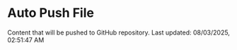 # Auto Push File

Content that will be pushed to GitHub repository.
Last updated: 08/03/2025, 02:51:47 AM